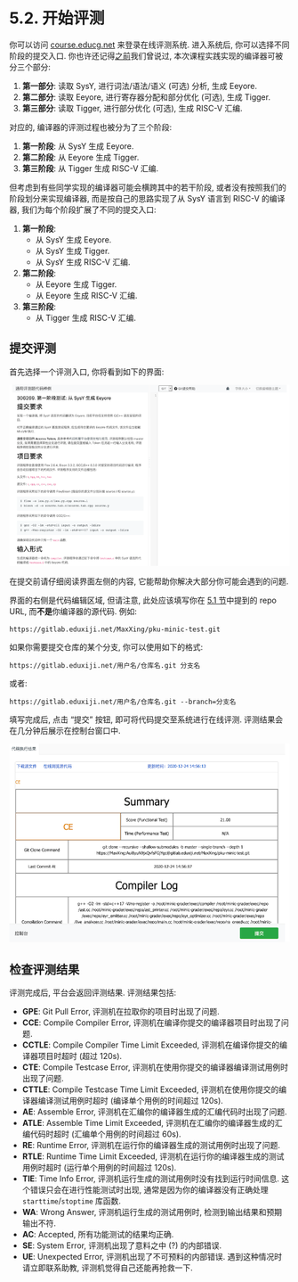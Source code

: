 # 5.2. 开始评测

你可以访问 [course.educg.net](https://course.educg.net) 来登录在线评测系统. 进入系统后, 你可以选择不同阶段的提交入口. 你也许还记得[之前](ir/)我们曾说过, 本次课程实践实现的编译器可被分三个部分:

1. **第一部分**: 读取 SysY, 进行词法/语法/语义 (可选) 分析, 生成 Eeyore.
2. **第二部分**: 读取 Eeyore, 进行寄存器分配和部分优化 (可选), 生成 Tigger.
3. **第三部分**: 读取 Tigger, 进行部分优化 (可选), 生成 RISC-V 汇编.

对应的, 编译器的评测过程也被分为了三个阶段:

1. **第一阶段**: 从 SysY 生成 Eeyore.
2. **第二阶段**: 从 Eeyore 生成 Tigger.
3. **第三阶段**: 从 Tigger 生成 RISC-V 汇编.

但考虑到有些同学实现的编译器可能会横跨其中的若干阶段, 或者没有按照我们的阶段划分来实现编译器, 而是按自己的思路实现了从 SysY 语言到 RISC-V 的编译器, 我们为每个阶段扩展了不同的提交入口:

1. **第一阶段**:
    * 从 SysY 生成 Eeyore.
    * 从 SysY 生成 Tigger.
    * 从 SysY 生成 RISC-V 汇编.
2. **第二阶段**:
    * 从 Eeyore 生成 Tigger.
    * 从 Eeyore 生成 RISC-V 汇编.
3. **第三阶段**:
    * 从 Tigger 生成 RISC-V 汇编.

## 提交评测

首先选择一个评测入口, 你将看到如下的界面:

![judging-1](judging-1.png)

在提交前请仔细阅读界面左侧的内容, 它能帮助你解决大部分你可能会遇到的问题.

界面的右侧是代码编辑区域, 但请注意, 此处应该填写你在 [5.1 节](oj/committing.md)中提到的 repo URL, 而**不是**你编译器的源代码. 例如:

```
https://gitlab.eduxiji.net/MaxXing/pku-minic-test.git
```

如果你需要提交仓库的某个分支, 你可以使用如下的格式:

```
https://gitlab.eduxiji.net/用户名/仓库名.git 分支名
```

或者:

```
https://gitlab.eduxiji.net/用户名/仓库名.git --branch=分支名
```

填写完成后, 点击 “提交” 按钮, 即可将代码提交至系统进行在线评测. 评测结果会在几分钟后展示在控制台窗口中.

![judging-2](judging-2.png)

## 检查评测结果

评测完成后, 平台会返回评测结果. 评测结果包括:

* **GPE**: Git Pull Error, 评测机在拉取你的项目时出现了问题.
* **CCE**: Compile Compiler Error, 评测机在编译你提交的编译器项目时出现了问题.
* **CCTLE**: Compile Compiler Time Limit Exceeded, 评测机在编译你提交的编译器项目时超时 (超过 120s).
* **CTE**: Compile Testcase Error, 评测机在使用你提交的编译器编译测试用例时出现了问题.
* **CTTLE**: Compile Testcase Time Limit Exceeded, 评测机在使用你提交的编译器编译测试用例时超时 (编译单个用例的时间超过 120s).
* **AE**: Assemble Error, 评测机在汇编你的编译器生成的汇编代码时出现了问题.
* **ATLE**: Assemble Time Limit Exceeded, 评测机在汇编你的编译器生成的汇编代码时超时 (汇编单个用例的时间超过 60s).
* **RE**: Runtime Error, 评测机在运行你的编译器生成的测试用例时出现了问题.
* **RTLE**: Runtime Time Limit Exceeded, 评测机在运行你的编译器生成的测试用例时超时 (运行单个用例的时间超过 120s).
* **TIE**: Time Info Error, 评测机运行生成的测试用例时没有找到运行时间信息. 这个错误只会在进行性能测试时出现, 通常是因为你的编译器没有正确处理 `starttime`/`stoptime` 库函数.
* **WA**: Wrong Answer, 评测机运行生成的测试用例时, 检测到输出结果和预期输出不符.
* **AC**: Accepted, 所有功能测试的结果均正确.
* **SE**: System Error, 评测机出现了意料之中 (?) 的内部错误.
* **UE**: Unexpected Error, 评测机出现了不可预料的内部错误. 遇到这种情况时请立即联系助教, 评测机觉得自己还能再抢救一下.
